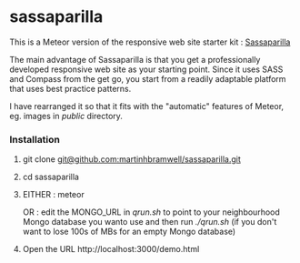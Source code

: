 # sassaparilla
This is a Meteor version of the responsive web site starter kit : [Sassaparilla ](https://github.com/fffunction/sassaparilla/blob/master/README.md#sassaparilla)

The main advantage of Sassaparilla is that you get a professionally developed responsive web site as your starting point.  Since it uses SASS and Compass from the get go, you start from a readily adaptable platform that uses best practice patterns.

I have rearranged it so that it fits with the "automatic" features of Meteor, eg. images in _public_ directory.

### Installation

 1. git clone [git@github.com:martinhbramwell/sassaparilla.git](git@github.com:martinhbramwell/sassaparilla.git)
 2. cd sassaparilla
 3. EITHER : meteor

    OR : edit the MONGO_URL in _qrun.sh_ to point to your neighbourhood Mongo database you wanto use and then run _./qrun.sh_  (if you don't want to lose 100s of MBs for an empty Mongo database)

 4. Open the URL  http://localhost:3000/demo.html

 
 
